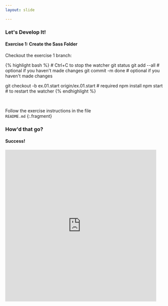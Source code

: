 ```yaml
---
layout: slide

---
```


<section>

### Let's Develop It!

#### Exercise 1: Create the Sass Folder

Checkout the exercise 1 branch:

{% highlight bash %}
    # Ctrl+C to stop the watcher
git status
git add --all # optional if you haven't made changes
git commit -m done # optional if you haven't made changes


git checkout -b ex.01.start origin/ex.01.start # required
npm install
npm start # to restart the watcher
{% endhighlight %}

&nbsp;

Follow the exercise instructions in the file<br>
`README.md`
{:.fragment}

</section>

<section>

### How'd that go?

<div class="fragment">

#### Success!

<iframe src="https://giphy.com/embed/OcZp0maz6ALok" width="480"
height="480" frameBorder="0" class="giphy-embed fragment noprint"
allowFullScreen></iframe>


</div>
</section>
